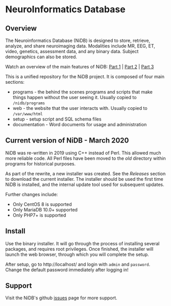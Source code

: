 # NeuroInformatics Database

## Overview
The Neuroinformatics Database (NiDB) is designed to store, retrieve, analyze, and share neuroimaging data. Modalities include MR, EEG, ET, video, genetics, assessment data, and any binary data. Subject demographics can also be stored.

Watch an overview of the main features of NiDB: <a href="https://youtu.be/tOX7VamHGvM">Part 1</a> | <a href="https://youtu.be/dX11HRj_kEs">Part 2</a> | <a href="https://youtu.be/aovrq-oKO-M">Part 3</a>

This is a unified repository for the NiDB project. It is composed of four main sections:

* programs - the behind the scenes programs and scripts that make things happen without the user seeing it. Usually copied to `/nidb/programs`
* web - the website that the user interacts with. Usually copied to `/var/www/html`
* setup - setup script and SQL schema files
* documentation - Word documents for usage and administration

## Current version of NiDB - March 2020
NiDB was re-written in 2019 using C++ instead of Perl. This allowed much more reliable code. All Perl files have been moved to the <i>old</i> directory within programs for historical purposes.

As part of the rewrite, a new installer was created. See the *Releases* section to download the current installer. The installer should be used the first time NiDB is installed, and the internal update tool used for subsequent updates.

Further changes include:
 * Only CentOS 8 is supported
 * Only MariaDB 10.0+ supported
 * Only PHP7+ is supported

## Install
Use the binary installer. It will go through the process of installing several packages, and requires root privileges. Once finished, the installer will launch the web browser, through which you will complete the setup.

After setup, go to http://localhost/ and login with `admin` and `password`. Change the default password immediately after logging in!

## Support
Visit the NiDB's github <a href="https://github.com/gbook/nidb/issues">issues</a> page for more support.
